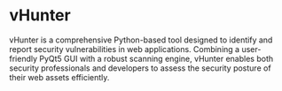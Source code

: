 # vHunter
vHunter is a comprehensive Python-based tool designed to identify and report security vulnerabilities in web applications. Combining a user-friendly PyQt5 GUI with a robust scanning engine, vHunter enables both security professionals and developers to assess the security posture of their web assets efficiently.
